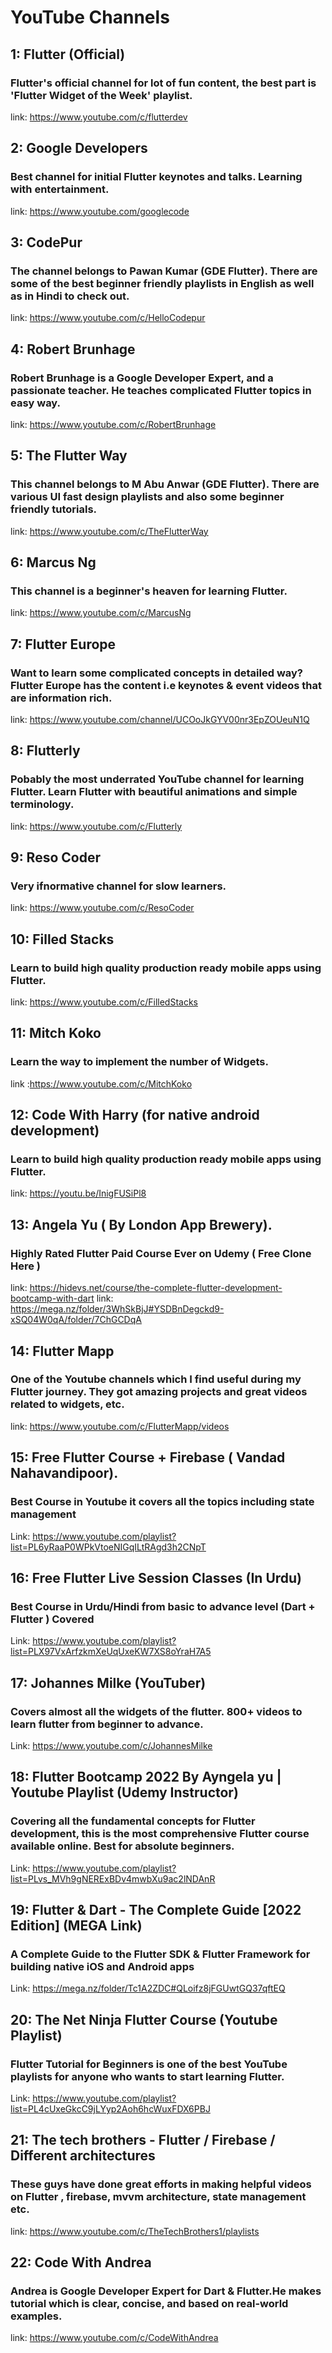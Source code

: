 # YouTube Channels

## 1: Flutter (Official)

### Flutter's official channel for lot of fun content, the best part is 'Flutter Widget of the Week' playlist.

link: https://www.youtube.com/c/flutterdev

## 2: Google Developers

### Best channel for initial Flutter keynotes and talks. Learning with entertainment.

link: https://www.youtube.com/googlecode

## 3: CodePur

### The channel belongs to Pawan Kumar (GDE Flutter). There are some of the best beginner friendly playlists in English as well as in Hindi to check out.

link: https://www.youtube.com/c/HelloCodepur

## 4: Robert Brunhage

### Robert Brunhage is a Google Developer Expert, and a passionate teacher. He teaches complicated Flutter topics in easy way.

link: https://www.youtube.com/c/RobertBrunhage

## 5: The Flutter Way

### This channel belongs to M Abu Anwar (GDE Flutter). There are various UI fast design playlists and also some beginner friendly tutorials.

link: https://www.youtube.com/c/TheFlutterWay

## 6: Marcus Ng

### This channel is a beginner's heaven for learning Flutter.

link: https://www.youtube.com/c/MarcusNg

## 7: Flutter Europe

### Want to learn some complicated concepts in detailed way? Flutter Europe has the content i.e keynotes & event videos that are information rich.

link: https://www.youtube.com/channel/UCOoJkGYV00nr3EpZOUeuN1Q

## 8: Flutterly

### Pobably the most underrated YouTube channel for learning Flutter. Learn Flutter with beautiful animations and simple terminology.

link: https://www.youtube.com/c/Flutterly

## 9: Reso Coder

### Very ifnormative channel for slow learners.

link: https://www.youtube.com/c/ResoCoder

## 10: Filled Stacks

### Learn to build high quality production ready mobile apps using Flutter.

link: https://www.youtube.com/c/FilledStacks

## 11: Mitch Koko

### Learn the way to implement the number of Widgets.

link :https://www.youtube.com/c/MitchKoko

## 12: Code With Harry (for native android development)

### Learn to build high quality production ready mobile apps using Flutter.

link: https://youtu.be/InigFUSiPl8

## 13: Angela Yu ( By London App Brewery).

### Highly Rated Flutter Paid Course Ever on Udemy ( Free Clone Here )

link: https://hidevs.net/course/the-complete-flutter-development-bootcamp-with-dart
link: <https://mega.nz/folder/3WhSkBjJ#YSDBnDegckd9-xSQ04W0qA/folder/7ChGCDqA>

## 14: Flutter Mapp

### One of the Youtube channels which I find useful during my Flutter journey. They got amazing projects and great videos related to widgets, etc.

link: https://www.youtube.com/c/FlutterMapp/videos

## 15: Free Flutter Course + Firebase ( Vandad Nahavandipoor).

### Best Course in Youtube it covers all the topics including state management

Link: https://www.youtube.com/playlist?list=PL6yRaaP0WPkVtoeNIGqILtRAgd3h2CNpT

## 16: Free Flutter Live Session Classes (In Urdu)

### Best Course in Urdu/Hindi from basic to advance level (Dart + Flutter ) Covered

Link: https://www.youtube.com/playlist?list=PLX97VxArfzkmXeUqUxeKW7XS8oYraH7A5

## 17: Johannes Milke (YouTuber) 

### Covers almost all the widgets of the flutter. 800+ videos to learn flutter from beginner to advance.

Link: https://www.youtube.com/c/JohannesMilke

## 18: Flutter Bootcamp 2022 By Ayngela yu | Youtube Playlist (Udemy Instructor) 

### Covering all the fundamental concepts for Flutter development, this is the most comprehensive Flutter course available online. Best for absolute beginners.

Link: https://www.youtube.com/playlist?list=PLvs_MVh9gNERExBDv4mwbXu9ac2lNDAnR

## 19:  Flutter & Dart - The Complete Guide [2022 Edition] (MEGA Link)

### A Complete Guide to the Flutter SDK & Flutter Framework for building native iOS and Android apps

Link: https://mega.nz/folder/Tc1A2ZDC#QLoifz8jFGUwtGQ37qftEQ

## 20:  The Net Ninja Flutter Course (Youtube Playlist)

### Flutter Tutorial for Beginners is one of the best YouTube playlists for anyone who wants to start learning Flutter.

Link: https://www.youtube.com/playlist?list=PL4cUxeGkcC9jLYyp2Aoh6hcWuxFDX6PBJ

## 21: The tech brothers - Flutter / Firebase / Different architectures

### These guys have done great efforts in making helpful videos on Flutter , firebase, mvvm architecture, state management etc.

link: https://www.youtube.com/c/TheTechBrothers1/playlists

## 22: Code With Andrea

### Andrea is Google Developer Expert for Dart & Flutter.He makes tutorial which is clear, concise, and based on real-world examples.

link: https://www.youtube.com/c/CodeWithAndrea
